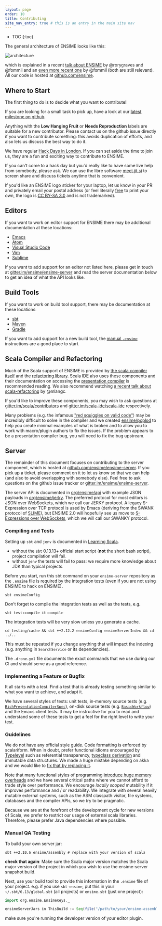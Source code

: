 ```yaml
---
layout: page
order: 10
title: Contributing
site_nav_entry: true # this is an entry in the main site nav
---
```


- TOC
{:toc}

The general architecture of ENSIME looks like this:

![architecture](http://ensime.org/talks/scalasphere16/images/architecture.png)

which is explained in a recent [talk about ENSIME](/talks/scalasphere16/) by @rorygraves and @fommil and an [even more recent one](/talks/scalasphere17/) by @fommil (both are still relevant). All our code is hosted at [github.com/ensime](https://github.com/ensime/).

## Where to Start

The first thing to do is to decide what you want to contribute!

If you are looking for a small task to pick up, have a look at our [latest milestone on github](https://github.com/ensime/ensime-server/milestone/9).

Anything with the **Low Hanging Fruit** or **Needs Reproduction** labels are suitable for a new contributor. Please contact us on the github issue directly if you want to contribute something: this avoids duplication of efforts, and also lets us discuss the best way to do it.

We have regular [Hack Days in London](http://hackthetower.co.uk/). If you can set aside the time to join us, they are a fun and exciting way to contribute to ENSIME.

If you can't come to a hack day but you'd really like to have some live help from somebody, please ask. We can use the libre software [meet.jit.si](https://meet.jit.si/) to screen share and discuss tickets anytime that is convenient.

If you'd like an ENSIME logo sticker for your laptop, let us know in your PR and privately email your postal address (or feel literally [free](http://www.gnu.org/philosophy/free-sw.en.html) to print your own, the logo is [CC BY-SA 3.0](https://creativecommons.org/licenses/by-sa/3.0/) and is not trademarked).


## Editors

If you want to work on editor support for ENSIME there may be additional documentation at these locations:

- [Emacs](/editors/emacs/contributing)
- [Atom](/editors/atom/contributing)
- [Visual Studio Code](/editors/vscode/contributing)
- [Vim](/editors/vim/contributing)
- [Sublime](/editors/sublime/contributing)

If you want to add support for an editor not listed here, please get in touch at [gitter.im/ensime/ensime-server](https://gitter.im/ensime/ensime-server) and read the server documentation below to get an idea of what the API looks like.


## Build Tools

If you want to work on build tool support, there may be documentation at these locations:

- [sbt](/build_tools/sbt#contributing)
- [Maven](/build_tools/maven#contributing)
- [Gradle](/build_tools/gradle#contributing)

If you want to add support for a new build tool, the [manual `.ensime`](/build_tools/manual) instructions are a good place to start.


## Scala Compiler and Refactoring

Much of the Scala support of ENSIME is provided by [the scala compiler itself](https://github.com/scala/scala) and the [refactoring library](https://github.com/scala-ide/scala-refactoring). Scala IDE also uses these components and their documentation on accessing the [presentation compiler](http://scala-ide.org/docs/dev/architecture/presentation-compiler.html#scalapresentationcompiler) is recommended reading. We also recommend watching [a recent talk about scala-refactoring](https://twitter.com/mlangc/status/697322490482315264) by @mlangc.

If you'd like to improve these components, you may wish to ask questions at [gitter.im/scala/contributors](https://gitter.im/scala/contributors) and [gitter.im/scala-ide/scala-ide](https://gitter.im/scala-ide/scala-ide) respectively.

Many problems (e.g. the infamous ["red squiggles on valid code"](https://github.com/ensime/ensime-server/issues/673)) may be incredibly difficult to solve in the compiler and we created [ensime/pcplod](https://github.com/ensime/pcplod) to help you create minimal examples of what is broken and to allow you to work with macro/plugin authors to fix the issues. If the problem appears to be a presentation compiler bug, you will need to fix the bug upstream.

## Server

The remainder of this document focuses on contributing to the server component, which is hosted at [github.com/ensime/ensime-server](https://github.com/ensime/ensime-server). If you pick up a ticket, please comment on it to let us know so that we can help (and also to avoid overlapping with somebody else). Feel free to ask questions on the github issue tracker or [gitter.im/ensime/ensime-server](https://gitter.im/ensime/ensime-server).

The server API is documented in [org/ensime/api](https://github.com/ensime/ensime-server/tree/2.0/api/src/main/scala/org/ensime/api)
with example JSON payloads in [org/ensime/jerky](https://github.com/ensime/ensime-server/blob/2.0/protocol-jerky/src/test/scala/org/ensime/jerky/JerkyFormatsSpec.scala). The preferred protocol for most editors is JSON over WebSockets, which we call our JERKY protocol. A legacy S-Expression over TCP protocol is used by Emacs (deriving from the SWANK protocol of [SLIME](https://github.com/slime/slime)), but ENSIME 2.0 will hopefully see us move to [S-Expressions over WebSockets](https://github.com/ensime/ensime-server/issues/1189), which we will call our SWANKY protocol.

### Compiling and Tests

Setting up `sbt` and `jenv` is documented in [Learning Scala](/learning_scala).

- without the `sbt` 0.13.13+ official start script (**not** the short bash script), project compilation will fail.
- without `jenv` the tests will fail to pass: we require more knowledge about JDK than typical projects.

Before you start, run this sbt command on your `ensime-server` repository as the `.ensime` file is required by the integration tests (even if you are not using ENSIME to hack on ENSIME).

```
sbt ensimeConfig
```

Don't forget to compile the integration tests as well as the tests, e.g.

```
sbt test:compile it:compile
```

The integration tests will be very slow unless you generate a cache.


```
cd testing/cache && sbt ++2.12.2 ensimeConfig ensimeServerIndex && cd ../..
```

This must be repeated if you change anything that will impact the indexing (e.g. anything in `SearchService` or its dependencies).

The `.drone.yml` file documents the exact commands that we use during our CI and should serve as a good reference.

### Implementing a Feature or Bugfix

It all starts with a test. Find a test that is already testing something similar to what you want to achieve, and adapt it.

We have several styles of tests: unit tests, in-memory source tests (e.g. [`RichPresentationCompilerSpec`](https://github.com/ensime/ensime-server/blob/2.0/core/src/it/scala/org/ensime/core/RichPresentationCompilerSpec.scala)), on-disk source tests (e.g. [`BasicWorkflow`](https://github.com/ensime/ensime-server/blob/2.0/core/src/it/scala/org/ensime/intg/BasicWorkflow.scala)) and the Emacs client tests. It may be instructive for you to read and understand some of these tests to get a feel for the right level to write your test.

### Guidelines

We do not have any official style guide. Code formatting is enforced by scalariform. When in doubt, prefer functional idioms encouraged by [Typelevel](http://typelevel.org) such as referential transparency, [typeclass derivation](https://github.com/fommil/shapeless-for-mortals) and immutable data structures. We made a huge mistake depending on akka and we would like to [fix that by replacing it](https://github.com/ensime/ensime-server/issues/1351).

Note that many functional styles of programming [introduce huge memory overheads](https://skillsmatter.com/skillscasts/6939-optimising-scala-for-fun-and-profit) and we have several critical paths where we cannot afford to trade style over performance. We encourage *locally scoped* mutability if it improves performance and / or readability. We integrate with several heavily mutable external systems, such as the ASM classpath visitor, file systems, databases and the compiler APIs, so we try to be pragmatic.

Because we are at the forefront of the development cycle for new versions of Scala, we prefer to restrict our usage of external scala libraries. Therefore, please prefer Java dependencies where possible.

### Manual QA Testing

To build your own server jar:

```
sbt ++2.10.6 ensime/assembly # replace with your version of scala
```

**check that again**: Make sure the Scala major version matches the Scala major version of the project in which you wish to use the ensime-server snapshot build.

Next, use your build tool to provide this information in the `.ensime` file of your project. e.g. if you use `sbt-ensime`, put this in your `~/.sbt/0.13/global.sbt` (all projects) or `ensime.sbt` (just one project):

```scala
import org.ensime.EnsimeKeys._

ensimeServerJars in ThisBuild := Seq(file("/path/to/your/ensime-assembly.jar"))
```

make sure you're running the developer version of your editor plugin.
